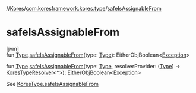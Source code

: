 //[Kores](../../index.md)/[com.koresframework.kores.type](index.md)/[safeIsAssignableFrom](safe-is-assignable-from.md)

# safeIsAssignableFrom

[jvm]\
fun [Type](https://docs.oracle.com/javase/8/docs/api/java/lang/reflect/Type.html).[safeIsAssignableFrom](safe-is-assignable-from.md)(type: [Type](https://docs.oracle.com/javase/8/docs/api/java/lang/reflect/Type.html)): EitherObjBoolean<[Exception](https://kotlinlang.org/api/latest/jvm/stdlib/kotlin/-exception/index.html)>

fun [Type](https://docs.oracle.com/javase/8/docs/api/java/lang/reflect/Type.html).[safeIsAssignableFrom](safe-is-assignable-from.md)(type: [Type](https://docs.oracle.com/javase/8/docs/api/java/lang/reflect/Type.html), resolverProvider: ([Type](https://docs.oracle.com/javase/8/docs/api/java/lang/reflect/Type.html)) -> [KoresTypeResolver](-kores-type-resolver/index.md)<*>): EitherObjBoolean<[Exception](https://kotlinlang.org/api/latest/jvm/stdlib/kotlin/-exception/index.html)>

See [KoresType.safeIsAssignableFrom](-kores-type/safe-is-assignable-from.md)
